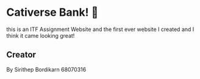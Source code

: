 # Cativerse Bank! 🐾
this is an ITF Assignment Website and the first ever website I created and I think it came looking great!
## Creator
By Sirithep Bordikarn 68070316
